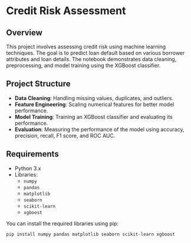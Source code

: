 # Credit Risk Assessment

## Overview

This project involves assessing credit risk using machine learning techniques. The goal is to predict loan default based on various borrower attributes and loan details. The notebook demonstrates data cleaning, preprocessing, and model training using the XGBoost classifier.

## Project Structure

- **Data Cleaning**: Handling missing values, duplicates, and outliers.
- **Feature Engineering**: Scaling numerical features for better model performance.
- **Model Training**: Training an XGBoost classifier and evaluating its performance.
- **Evaluation**: Measuring the performance of the model using accuracy, precision, recall, F1 score, and ROC AUC.

## Requirements

- Python 3.x
- Libraries:
  - `numpy`
  - `pandas`
  - `matplotlib`
  - `seaborn`
  - `scikit-learn`
  - `xgboost`

You can install the required libraries using pip:

```bash
pip install numpy pandas matplotlib seaborn scikit-learn xgboost
